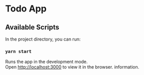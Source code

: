 # Todo App



## Available Scripts 

In the project directory, you can run: 

### `yarn start` 

Runs the app in the development mode.\
Open [http://localhost:3000](http://localhost:3000) to view it in the browser.
information.
